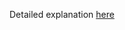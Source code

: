 Detailed explanation [here](http://simpleconcepts.org/predict-the-best-time-to-commute-to-office-by-avoiding-traffic-jams-machine-learning-application-by-using-pytorch-regression/)
